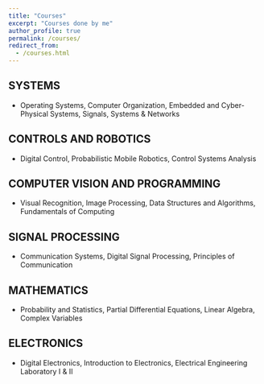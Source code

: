 ```yaml
---
title: "Courses"
excerpt: "Courses done by me"
author_profile: true
permalink: /courses/
redirect_from:
  - /courses.html
---
```

## SYSTEMS
* Operating Systems, Computer Organization, Embedded and Cyber-Physical Systems, Signals, Systems & Networks

## CONTROLS AND ROBOTICS
* Digital Control, Probabilistic Mobile Robotics, Control Systems Analysis

## COMPUTER VISION AND PROGRAMMING
* Visual Recognition, Image Processing, Data Structures and Algorithms, Fundamentals of Computing

## SIGNAL PROCESSING
* Communication Systems, Digital Signal Processing, Principles of Communication

## MATHEMATICS
* Probability and Statistics, Partial Differential Equations, Linear Algebra, Complex Variables

## ELECTRONICS
* Digital Electronics, Introduction to Electronics, Electrical Engineering Laboratory I & II